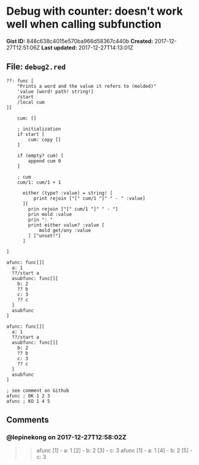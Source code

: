 # Debug with counter: doesn't work well when calling subfunction

**Gist ID:** 848c638c4015e570ba966d58367c440b
**Created:** 2017-12-27T12:51:06Z
**Last updated:** 2017-12-27T14:13:01Z

## File: `debug2.red`

```Red
??: func [
    "Prints a word and the value it refers to (molded)" 
    'value [word! path! string!]
    /start
    /local cum
][

    cum: [] 

    ; initialization
    if start [
        cum: copy []
    ]

    if (empty? cum) [
        append cum 0
    ]

    ; cum
    cum/1: cum/1 + 1

      either (type? :value) = string! [
          print rejoin ["[" cum/1 "]" " - " :value]
      ][
        prin rejoin ["[" cum/1 "]" " - "]
        prin mold :value 
        prin ": " 
        print either value? :value [
            mold get/any :value
        ] ["unset!"]
      ] 
    
]

afunc: func[][
  a: 1
  ??/start a
  asubfunc: func[][
    b: 2
    ?? b
    c: 3
    ?? c
  ]
  asubfunc
]

afunc: func[][
  a: 1
  ??/start a
  asubfunc: func[][
    b: 2
    ?? b
    c: 3
    ?? c
  ]
  asubfunc
]

; see comment on Github
afunc ; OK 1 2 3
afunc ; KO 1 4 5

```

## Comments

### @lepinekong on 2017-12-27T12:58:02Z

>> afunc
[1] - a: 1
[2] - b: 2
[3] - c: 3
>> afunc
[1] - a: 1
[4] - b: 2
[5] - c: 3
>> 

